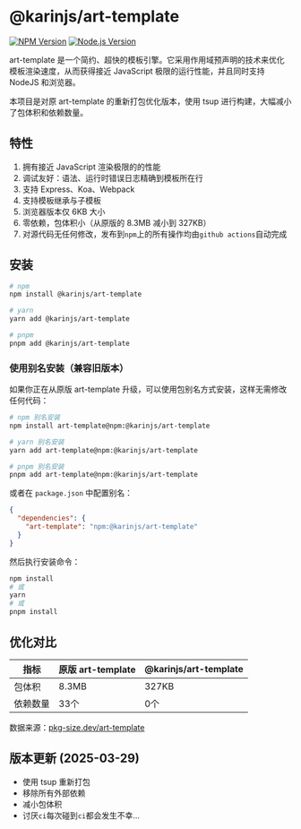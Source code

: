 # @karinjs/art-template

[![NPM Version](https://img.shields.io/npm/v/@karinjs/art-template.svg)](https://npmjs.org/package/@karinjs/art-template)
[![Node.js Version](https://img.shields.io/node/v/@karinjs/art-template.svg)](http://nodejs.org/download/)

art-template 是一个简约、超快的模板引擎。它采用作用域预声明的技术来优化模板渲染速度，从而获得接近 JavaScript 极限的运行性能，并且同时支持 NodeJS 和浏览器。

本项目是对原 art-template 的重新打包优化版本，使用 tsup 进行构建，大幅减小了包体积和依赖数量。

## 特性

1. 拥有接近 JavaScript 渲染极限的的性能
2. 调试友好：语法、运行时错误日志精确到模板所在行
3. 支持 Express、Koa、Webpack
4. 支持模板继承与子模板
5. 浏览器版本仅 6KB 大小
6. 零依赖，包体积小（从原版的 8.3MB 减小到 327KB）
7. 对源代码无任何修改，发布到`npm`上的所有操作均由`github actions`自动完成

## 安装

```bash
# npm
npm install @karinjs/art-template

# yarn
yarn add @karinjs/art-template

# pnpm
pnpm add @karinjs/art-template
```

### 使用别名安装（兼容旧版本）

如果你正在从原版 art-template 升级，可以使用包别名方式安装，这样无需修改任何代码：

```bash
# npm 别名安装
npm install art-template@npm:@karinjs/art-template

# yarn 别名安装
yarn add art-template@npm:@karinjs/art-template

# pnpm 别名安装
pnpm add art-template@npm:@karinjs/art-template
```

或者在 `package.json` 中配置别名：

```json
{
  "dependencies": {
    "art-template": "npm:@karinjs/art-template"
  }
}
```

然后执行安装命令：

```bash
npm install
# 或
yarn
# 或
pnpm install
```

## 优化对比

| 指标     | 原版 art-template | @karinjs/art-template |
| -------- | ----------------- | --------------------- |
| 包体积   | 8.3MB             | 327KB                 |
| 依赖数量 | 33个              | 0个                   |

数据来源：[pkg-size.dev/art-template](https://pkg-size.dev/art-template)

## 版本更新 (2025-03-29)

- 使用 tsup 重新打包
- 移除所有外部依赖
- 减小包体积
- 讨厌`ci`每次碰到`ci`都会发生不幸...